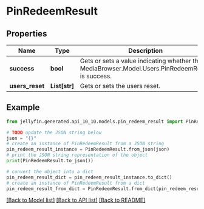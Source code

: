 # PinRedeemResult


## Properties

Name | Type | Description | Notes
------------ | ------------- | ------------- | -------------
**success** | **bool** | Gets or sets a value indicating whether this MediaBrowser.Model.Users.PinRedeemResult is success. | [optional] 
**users_reset** | **List[str]** | Gets or sets the users reset. | [optional] 

## Example

```python
from jellyfin.generated.api_10_10.models.pin_redeem_result import PinRedeemResult

# TODO update the JSON string below
json = "{}"
# create an instance of PinRedeemResult from a JSON string
pin_redeem_result_instance = PinRedeemResult.from_json(json)
# print the JSON string representation of the object
print(PinRedeemResult.to_json())

# convert the object into a dict
pin_redeem_result_dict = pin_redeem_result_instance.to_dict()
# create an instance of PinRedeemResult from a dict
pin_redeem_result_from_dict = PinRedeemResult.from_dict(pin_redeem_result_dict)
```
[[Back to Model list]](README.md#documentation-for-models) [[Back to API list]](README.md#documentation-for-api-endpoints) [[Back to README]](README.md)


